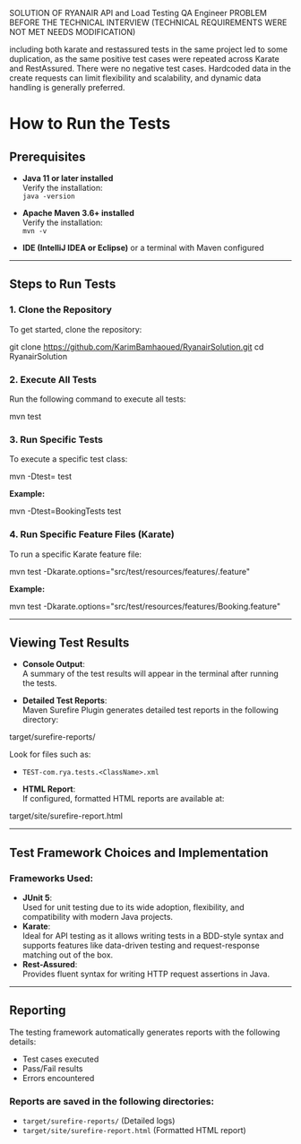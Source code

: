 
SOLUTION OF RYANAIR API and Load Testing QA Engineer PROBLEM BEFORE THE TECHNICAL INTERVIEW (TECHNICAL REQUIREMENTS WERE NOT MET NEEDS MODIFICATION)

 including both karate and restassured tests in the same project led to some duplication, as the same positive test cases were repeated across Karate and RestAssured.
There were no negative test cases.
Hardcoded data in the create requests can limit flexibility and scalability, and dynamic data handling is generally preferred.  


# How to Run the Tests

## Prerequisites

- **Java 11 or later installed**  
  Verify the installation:  
  `java -version`

- **Apache Maven 3.6+ installed**  
  Verify the installation:  
  `mvn -v`

- **IDE (IntelliJ IDEA or Eclipse)** or a terminal with Maven configured

---

## Steps to Run Tests

### 1. Clone the Repository

To get started, clone the repository:

git clone https://github.com/KarimBamhaoued/RyanairSolution.git cd RyanairSolution




### 2. Execute All Tests

Run the following command to execute all tests:

mvn test


### 3. Run Specific Tests

To execute a specific test class:

mvn -Dtest=<TestClassName> test


**Example:**

mvn -Dtest=BookingTests test


### 4. Run Specific Feature Files (Karate)

To run a specific Karate feature file:

mvn test -Dkarate.options="src/test/resources/features/<FeatureFileName>.feature"



**Example:**

mvn test -Dkarate.options="src/test/resources/features/Booking.feature"


---

## Viewing Test Results

- **Console Output**:  
  A summary of the test results will appear in the terminal after running the tests.

- **Detailed Test Reports**:  
  Maven Surefire Plugin generates detailed test reports in the following directory:  

target/surefire-reports/


Look for files such as:
- `TEST-com.rya.tests.<ClassName>.xml`

- **HTML Report**:  
If configured, formatted HTML reports are available at:  


target/site/surefire-report.html


---

## Test Framework Choices and Implementation

### Frameworks Used:
- **JUnit 5**:  
Used for unit testing due to its wide adoption, flexibility, and compatibility with modern Java projects.
- **Karate**:  
Ideal for API testing as it allows writing tests in a BDD-style syntax and supports features like data-driven testing and request-response matching out of the box.
- **Rest-Assured**:  
Provides fluent syntax for writing HTTP request assertions in Java.

---

## Reporting

The testing framework automatically generates reports with the following details:
- Test cases executed
- Pass/Fail results
- Errors encountered

### Reports are saved in the following directories:
- `target/surefire-reports/` (Detailed logs)
- `target/site/surefire-report.html` (Formatted HTML report)








